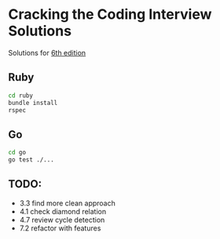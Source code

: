 # Cracking the Coding Interview Solutions

Solutions for [6th edition](https://www.amazon.com/Cracking-Coding-Interview-Programming-Questions/dp/0984782850)

## Ruby

```sh
cd ruby
bundle install
rspec
```

## Go

```sh
cd go
go test ./...
```
## TODO:

* 3.3 find more clean approach
* 4.1 check diamond relation
* 4.7 review cycle detection
* 7.2 refactor with features
